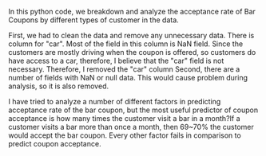 In this python code, we breakdown and analyze the acceptance rate of Bar Coupons by different types of customer in the data.

First, we had to clean the data and remove any unnecessary data.  There is column for "car".  Most of the field in this column is NaN field.  Since the customers are mostly driving when the coupon is offered, so customers do have access to a car, therefore, I believe that the "car" field is not necessary.  Therefore, I removed the "car" column
Second, there are a number of fields with NaN or null data.  This would cause problem during analysis, so it is also removed.

I have tried to analyze a number of different factors in predicting acceptance rate of the bar coupon, but the most useful predictor of coupon acceptance is how many times the customer visit a bar in a month?If a customer visits a bar more than once a month, then 69~70% the customer would accept the bar coupon.  Every other factor fails in comparison to predict coupon acceptance.
